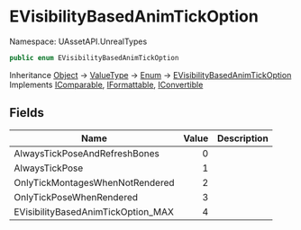 # EVisibilityBasedAnimTickOption

Namespace: UAssetAPI.UnrealTypes

```csharp
public enum EVisibilityBasedAnimTickOption
```

Inheritance [Object](https://docs.microsoft.com/en-us/dotnet/api/system.object) → [ValueType](https://docs.microsoft.com/en-us/dotnet/api/system.valuetype) → [Enum](https://docs.microsoft.com/en-us/dotnet/api/system.enum) → [EVisibilityBasedAnimTickOption](./uassetapi.unrealtypes.evisibilitybasedanimtickoption.md)<br>
Implements [IComparable](https://docs.microsoft.com/en-us/dotnet/api/system.icomparable), [IFormattable](https://docs.microsoft.com/en-us/dotnet/api/system.iformattable), [IConvertible](https://docs.microsoft.com/en-us/dotnet/api/system.iconvertible)

## Fields

| Name | Value | Description |
| --- | --: | --- |
| AlwaysTickPoseAndRefreshBones | 0 |  |
| AlwaysTickPose | 1 |  |
| OnlyTickMontagesWhenNotRendered | 2 |  |
| OnlyTickPoseWhenRendered | 3 |  |
| EVisibilityBasedAnimTickOption_MAX | 4 |  |
